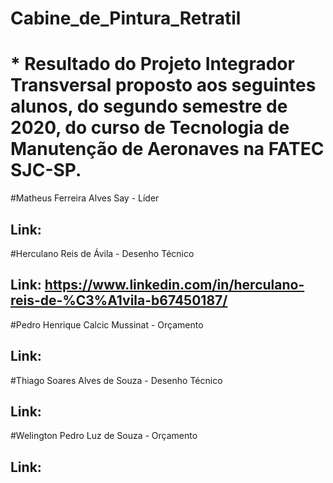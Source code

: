 # Cabine_de_Pintura_Retratil
# * Resultado do Projeto Integrador Transversal proposto aos seguintes alunos, do segundo semestre de 2020, do curso de Tecnologia de Manutenção de Aeronaves na FATEC SJC-SP.
#Matheus Ferreira Alves Say - Líder 
## Link:
#Herculano Reis de Ávila - Desenho Técnico 
## Link: https://www.linkedin.com/in/herculano-reis-de-%C3%A1vila-b67450187/
#Pedro Henrique Calcic Mussinat - Orçamento
## Link:
#Thiago Soares Alves de Souza	- Desenho Técnico
## Link:
#Welington Pedro Luz de Souza	- Orçamento
## Link:
